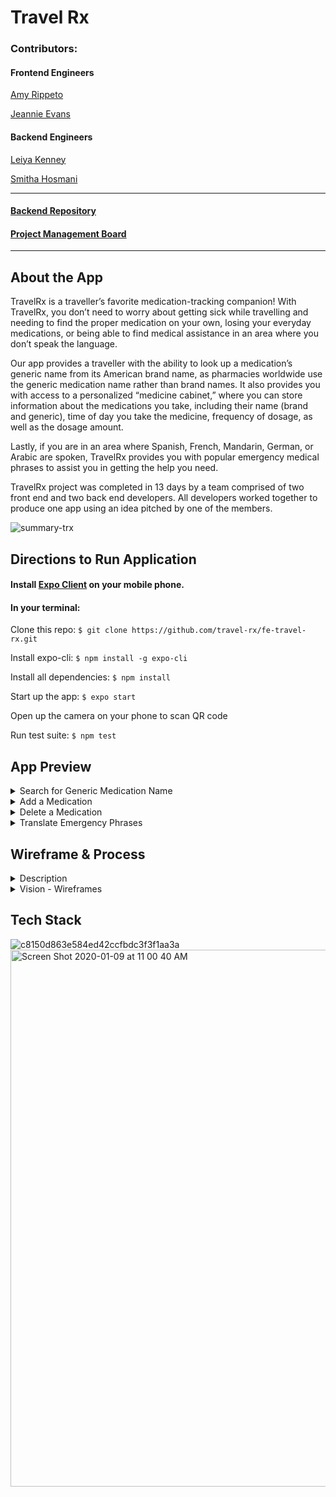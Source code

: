 # Travel Rx

### Contributors:
#### Frontend Engineers
[Amy Rippeto](https://github.com/aripp2)

[Jeannie Evans](https://github.com/jmevans0211)

#### Backend Engineers
[Leiya Kenney](https://github.com/leiyakenney)

[Smitha Hosmani](https://github.com/hsmitha26)

***

#### [Backend Repository](https://github.com/travel-rx/flask-travel-rx)

#### [Project Management Board](https://github.com/orgs/travel-rx/projects/1)

***

## About the App
TravelRx is a traveller’s favorite medication-tracking companion! With TravelRx, you don’t need to worry about getting sick while travelling and needing to find the proper medication on your own, losing your everyday medications, or being able to find medical assistance in an area where you don’t speak the language.

Our app provides a traveller with the ability to look up a medication’s generic name from its American brand name, as pharmacies worldwide use the generic medication name rather than brand names. It also provides you with access to a personalized “medicine cabinet,” where you can store information about the medications you take, including their name (brand and generic), time of day you take the medicine, frequency of dosage, as well as the dosage amount.

Lastly, if you are in an area where Spanish, French, Mandarin, German, or Arabic are spoken, TravelRx provides you with popular emergency medical phrases to assist you in getting the help you need.

TravelRx project was completed in 13 days by a team comprised of two front end and two back end developers. All developers worked together to produce one app using an idea pitched by one of the members.

![summary-trx](https://user-images.githubusercontent.com/48900496/72025392-3b6ee400-3235-11ea-917f-8a80c1f51175.gif)

## Directions to Run Application

#### Install [Expo Client](https://expo.io/dashboard/jeannieevans) on your mobile phone.

#### In your terminal: 

Clone this repo: `$ git clone https://github.com/travel-rx/fe-travel-rx.git`

Install expo-cli: `$ npm install -g expo-cli`

Install all dependencies: `$ npm install`

Start up the app: `$ expo start`

Open up the camera on your phone to scan QR code

Run test suite: `$ npm test`


## App Preview
<details>
<summary>Search for Generic Medication Name</summary>
  <img src = "https://user-images.githubusercontent.com/48900496/72026035-5b9fa280-3237-11ea-88e6-0bd18a376d34.gif" />

</details>

<details>
<summary>Add a Medication</summary>
<img src="https://user-images.githubusercontent.com/48900496/72026501-e208b400-3238-11ea-954f-cd89a7f13ae4.gif" />
</details>

<details>
<summary>Delete a Medication</summary>
  <img src="https://user-images.githubusercontent.com/48900496/72025983-2e52f480-3237-11ea-97a1-e0a3fc46e2e6.gif" />
</details>

<details>
<summary>Translate Emergency Phrases</summary>
<img src="https://user-images.githubusercontent.com/48900496/72026251-17f96880-3238-11ea-84cc-ad8c91a4df98.gif" />
</details>



## Wireframe & Process

<details>
  <summary>Description</summary>
  Throughout the course of this project we took a very collaborative approach. We frequently met, starting with standups, and paired to not only have another set of eyes on the code, but to support each other in our individual learning goals. Initially, we began with wireframing and the vision. With our vision and basic wireframes in mind, we began learning React Native and creating more complex wireframes with the program, inVision Studio. With more knowledge of React Native we began coding and remained flexible with the features present on the application. In the end we were able to sucessfully implement the endpoints created by our backend team as well as create the Emergency Translations feature independently. inVision - Wireframes below for visuals.
</details>

<details>
  <summary>Vision - Wireframes</summary>
  
  ![IMG_2702](https://user-images.githubusercontent.com/48900496/72034912-9d3e4680-3253-11ea-9f59-7d0ad75dc18f.PNG)
  
  ![IMG_2701](https://user-images.githubusercontent.com/48900496/72034910-9ca5b000-3253-11ea-830b-4fee80c9d5c4.PNG)
  
  <img width="874" alt="Screen Shot 2020-01-08 at 12 09 53 AM" src="https://user-images.githubusercontent.com/44537724/72040643-6d4c6e80-3266-11ea-9dc2-e1587aae9fbe.png">
  
</details>

## Tech Stack

![c8150d863e584ed42ccfbdc3f3f1aa3a](https://user-images.githubusercontent.com/48900496/72027736-59d8dd80-323d-11ea-8a96-3887ea5750b1.jpg)
<img width="859" alt="Screen Shot 2020-01-09 at 11 00 40 AM" src="https://user-images.githubusercontent.com/44537724/72092336-57bf5f00-32cf-11ea-81c2-5debeac5da13.png">

